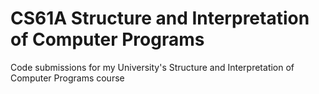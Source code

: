 # CS61A Structure and Interpretation of Computer Programs
Code submissions for my University's Structure and Interpretation of Computer Programs course
